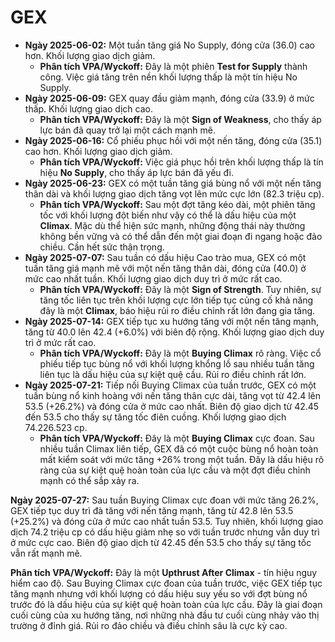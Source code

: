 # GEX

- **Ngày 2025-06-02:** Một tuần tăng giá No Supply, đóng cửa (36.0) cao hơn. Khối lượng giao dịch giảm.
    - **Phân tích VPA/Wyckoff:** Đây là một phiên **Test for Supply** thành công. Việc giá tăng trên nền khối lượng thấp là một tín hiệu No Supply.
- **Ngày 2025-06-09:** GEX quay đầu giảm mạnh, đóng cửa (33.9) ở mức thấp. Khối lượng giao dịch cao.
    - **Phân tích VPA/Wyckoff:** Đây là một **Sign of Weakness**, cho thấy áp lực bán đã quay trở lại một cách mạnh mẽ.
- **Ngày 2025-06-16:** Cổ phiếu phục hồi với một nến tăng, đóng cửa (35.1) cao hơn. Khối lượng giao dịch giảm.
    - **Phân tích VPA/Wyckoff:** Việc giá phục hồi trên khối lượng thấp là tín hiệu **No Supply**, cho thấy áp lực bán đã yếu đi.
- **Ngày 2025-06-23:** GEX có một tuần tăng giá bùng nổ với một nến tăng thân dài và khối lượng giao dịch tăng vọt lên mức cực lớn (82.3 triệu cp).
    - **Phân tích VPA/Wyckoff:** Sau một đợt tăng kéo dài, một phiên tăng tốc với khối lượng đột biến như vậy có thể là dấu hiệu của một **Climax**. Mặc dù thể hiện sức mạnh, những động thái này thường không bền vững và có thể dẫn đến một giai đoạn đi ngang hoặc đảo chiều. Cần hết sức thận trọng.
- **Ngày 2025-07-07:** Sau tuần có dấu hiệu Cao trào mua, GEX có một tuần tăng giá mạnh mẽ với một nến tăng thân dài, đóng cửa (40.0) ở mức cao nhất tuần. Khối lượng giao dịch duy trì ở mức rất cao.
    - **Phân tích VPA/Wyckoff:** Đây là một **Sign of Strength**. Tuy nhiên, sự tăng tốc liên tục trên khối lượng cực lớn tiếp tục củng cố khả năng đây là một **Climax**, báo hiệu rủi ro điều chỉnh rất lớn đang gia tăng.
- **Ngày 2025-07-14:** GEX tiếp tục xu hướng tăng với một nến tăng mạnh, tăng từ 40.0 lên 42.4 (+6.0%) với biên độ rộng. Khối lượng giao dịch duy trì ở mức rất cao.
    - **Phân tích VPA/Wyckoff:** Đây là một **Buying Climax** rõ ràng. Việc cổ phiếu tiếp tục bùng nổ với khối lượng khổng lồ sau nhiều tuần tăng liên tục là dấu hiệu của sự kiệt quệ cầu. Rủi ro điều chỉnh rất lớn.
- **Ngày 2025-07-21:** Tiếp nối Buying Climax của tuần trước, GEX có một tuần bùng nổ kinh hoàng với nến tăng thân cực dài, tăng vọt từ 42.4 lên 53.5 (+26.2%) và đóng cửa ở mức cao nhất. Biên độ giao dịch từ 42.45 đến 53.5 cho thấy sự tăng tốc điên cuồng. Khối lượng giao dịch 74.226.523 cp.
    - **Phân tích VPA/Wyckoff:** Đây là một **Buying Climax** cực đoan. Sau nhiều tuần Climax liên tiếp, GEX đã có một cuộc bùng nổ hoàn toàn mất kiểm soát với mức tăng +26% trong một tuần. Đây là dấu hiệu rõ ràng của sự kiệt quệ hoàn toàn của lực cầu và một đợt điều chỉnh mạnh có thể sắp xảy ra.


**Ngày 2025-07-27:** Sau tuần Buying Climax cực đoan với mức tăng 26.2%, GEX tiếp tục duy trì đà tăng với nến tăng mạnh, tăng từ 42.8 lên 53.5 (+25.2%) và đóng cửa ở mức cao nhất tuần 53.5. Tuy nhiên, khối lượng giao dịch 74.2 triệu cp có dấu hiệu giảm nhẹ so với tuần trước nhưng vẫn duy trì ở mức cực cao. Biên độ giao dịch từ 42.45 đến 53.5 cho thấy sự tăng tốc vẫn rất mạnh mẽ.

**Phân tích VPA/Wyckoff:** Đây là một **Upthrust After Climax** - tín hiệu nguy hiểm cao độ. Sau Buying Climax cực đoan của tuần trước, việc GEX tiếp tục tăng mạnh nhưng với khối lượng có dấu hiệu suy yếu so với đợt bùng nổ trước đó là dấu hiệu của sự kiệt quệ hoàn toàn của lực cầu. Đây là giai đoạn cuối cùng của xu hướng tăng, nơi những nhà đầu tư cuối cùng nhảy vào thị trường ở đỉnh giá. Rủi ro đảo chiều và điều chỉnh sâu là cực kỳ cao.
